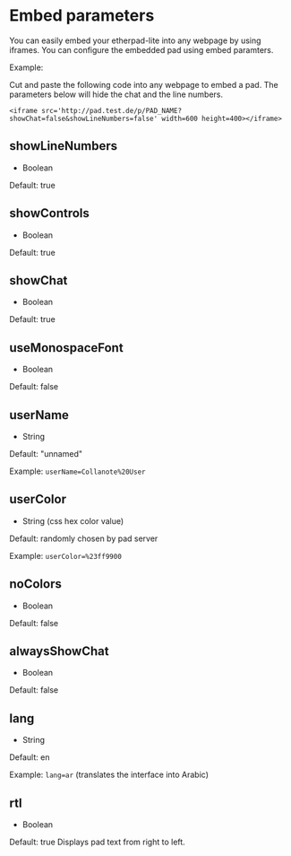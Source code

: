 # Embed parameters
You can easily embed your etherpad-lite into any webpage by using iframes. You can configure the embedded pad using embed paramters.

Example:

Cut and paste the following code into any webpage to embed a pad. The parameters below will hide the chat and the line numbers.

```
<iframe src='http://pad.test.de/p/PAD_NAME?showChat=false&showLineNumbers=false' width=600 height=400></iframe>
```

## showLineNumbers
 * Boolean

Default: true

## showControls
 * Boolean

Default: true

## showChat
 * Boolean

Default: true

## useMonospaceFont
 * Boolean

Default: false

## userName
 * String

Default: "unnamed"

Example: `userName=Collanote%20User`

## userColor
 * String (css hex color value)

Default: randomly chosen by pad server

Example: `userColor=%23ff9900`

## noColors
 * Boolean

Default: false

## alwaysShowChat
 * Boolean

Default: false

## lang
 * String

Default: en

Example: `lang=ar` (translates the interface into Arabic)

## rtl
 * Boolean
 
Default: true
Displays pad text from right to left.

